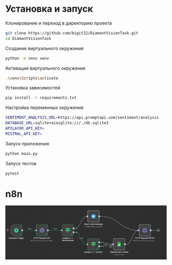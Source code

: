 # Установка и запуск

Клонирование и переход в директорию проекта
```bash
git clone https://github.com/bigit22/DiamantVisionTask.git
cd DiamantVisionTask
```

Создание виртуального окружения
```bash
python -m venv venv
```

Активация виртуального окружения
```bash
.\venv\Scripts\activate
```

Установка зависимостей
```bash
pip install -r requirements.txt
```

Настройка переменных окружения
```bash
SENTIMENT_ANALYSIS_URL=https://api.promptapi.com/sentiment/analysis
DATABASE_URL=sqlite+aiosqlite:///./db.sqlite3
APILAYER_API_KEY=
MISTRAL_API_KEY=

```

Запуск приложения
```bash
python main.py
```

Запуск тестов
```bash
pytest
```

# n8n

![](assets/n8n.png)
